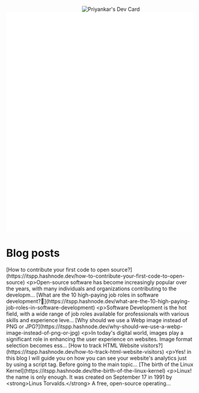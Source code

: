 
<a href="https://app.daily.dev/priyankarpal"><img src="https://github.com/priyankarpal/priyankarpal/blob/main/devcard.svg" width="300" align="right" alt="Priyankar's Dev Card"/></a>

![Metrics](/github-metrics.svg)
# Blog posts
<!-- BLOG-POST-LIST:START -->
<tr><td>[How to contribute your first code to open source?](https://itspp.hashnode.dev/how-to-contribute-your-first-code-to-open-source)</td>
<td>&lt;p&gt;Open-source software has become increasingly popular over the years, with many individuals and organizations contributing to the developm...</td></tr>
<tr><td>[What are the 10 high-paying job roles in software development?🤔](https://itspp.hashnode.dev/what-are-the-10-high-paying-job-roles-in-software-development)</td>
<td>&lt;p&gt;Software Development is the hot field, with a wide range of job roles available for professionals with various skills and experience leve...</td></tr>
<tr><td>[Why should we use a Webp image instead of PNG or JPG?](https://itspp.hashnode.dev/why-should-we-use-a-webp-image-instead-of-png-or-jpg)</td>
<td>&lt;p&gt;In today&#39;s digital world, images play a significant role in enhancing the user experience on websites. Image format selection becomes ess...</td></tr>
<tr><td>[How to track HTML Website visitors?](https://itspp.hashnode.dev/how-to-track-html-website-visitors)</td>
<td>&lt;p&gt;Yes! in this blog I will guide you on how you can see your website&#39;s analytics just by using a script tag. Before going to the main topic...</td></tr>
<tr><td>[The birth of the Linux Kernel](https://itspp.hashnode.dev/the-birth-of-the-linux-kernel)</td>
<td>&lt;p&gt;Linux! the name is only enough. It was created on September 17 in 1991 by &lt;strong&gt;Linus Torvalds.&lt;/strong&gt; A free, open-source operating...</td></tr>

<!-- BLOG-POST-LIST:END -->
